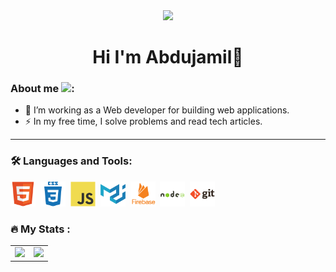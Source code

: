 <div id="header" align="center">
  <img src="https://media.giphy.com/media/YYW0hHizzIOrlhimPG/giphy.gif" />
</div> 

<h1 align="center" >Hi I'm Abdujamil👋</h1>


### About me <img src="https://media.giphy.com/media/WUlplcMpOCEmTGBtBW/giphy.gif" width="30">:

- :telescope: I’m working as a Web developer for building web applications.
- :zap: In my free time, I solve problems and read tech articles.
<hr/>

### :hammer_and_wrench: Languages and Tools:

<div display='flex'>
  <img src="https://github.com/devicons/devicon/blob/master/icons/html5/html5-original.svg" title="HTML5" alt="HTML" width="40" height="40"/>&nbsp;
  <img src="https://github.com/devicons/devicon/blob/master/icons/css3/css3-plain-wordmark.svg"  title="CSS3" alt="CSS" width="40" height="40"/>&nbsp;
  <img src="https://github.com/devicons/devicon/blob/master/icons/javascript/javascript-original.svg" title="JavaScript" alt="JavaScript" width="40" height="40"/>&nbsp;
   <img src="https://github.com/devicons/devicon/blob/master/icons/materialui/materialui-original.svg" title="Material UI" alt="Material UI" width="40" height="40"/>&nbsp;
  <img src="https://github.com/devicons/devicon/blob/master/icons/firebase/firebase-plain-wordmark.svg" title="Firebase" alt="Firebase" width="40" height="40"/>&nbsp;
  <img src="https://github.com/devicons/devicon/blob/master/icons/nodejs/nodejs-original-wordmark.svg" title="NodeJS" alt="NodeJS" width="40" height="40"/>&nbsp;
  <img src="https://github.com/devicons/devicon/blob/master/icons/git/git-original-wordmark.svg" title="Git" **alt="Git" width="40" height="40"/>
</div>

### :fire: My Stats :

  <table>
  <tr>
    <td valign="top"><img src="https://github-readme-stats.vercel.app/api/top-langs/?username=Abdujamil&layout=compact&theme=vision-friendly-dark"/></td>
    <td valign="top"><img src="https://github-readme-streak-stats.herokuapp.com?user=Abdujamil&theme=vision-friendly-dark"/></td>
  </tr>
</table>

